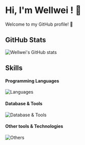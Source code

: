 # Hi, I'm Wellwei ! 👋

Welcome to my GitHub profile! 🌟

## GitHub Stats

![Wellwei's GitHub stats](https://github-readme-stats.vercel.app/api?username=wellwei&show_icons=true&theme=cobalt)

## Skills

#### Programming Languages

![Languages](https://skillicons.dev/icons?i=c,cpp,python,java)

#### Database & Tools

![Database & Tools](https://skillicons.dev/icons?i=,mysql,)

#### Other tools & Technologies

![Others](https://skillicons.dev/icons?i=git,github,markdown,vscode)
